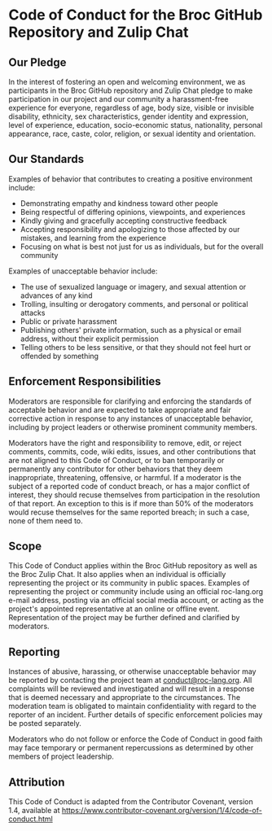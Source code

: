 # Code of Conduct for the Broc GitHub Repository and Zulip Chat

## Our Pledge

In the interest of fostering an open and welcoming environment, we as participants in the Broc GitHub repository and Zulip Chat pledge to make participation in our project and our community a harassment-free experience for everyone, regardless of age, body size, visible or invisible disability, ethnicity, sex characteristics, gender identity and expression, level of experience, education, socio-economic status, nationality, personal appearance, race, caste, color, religion, or sexual identity and orientation.

## Our Standards

Examples of behavior that contributes to creating a positive environment include:

- Demonstrating empathy and kindness toward other people
- Being respectful of differing opinions, viewpoints, and experiences
- Kindly giving and gracefully accepting constructive feedback
- Accepting responsibility and apologizing to those affected by our mistakes, and learning from the experience
- Focusing on what is best not just for us as individuals, but for the overall
  community

Examples of unacceptable behavior include:

- The use of sexualized language or imagery, and sexual attention or advances of any kind
- Trolling, insulting or derogatory comments, and personal or political attacks
- Public or private harassment
- Publishing others' private information, such as a physical or email address, without their explicit permission
- Telling others to be less sensitive, or that they should not feel hurt or offended by something

## Enforcement Responsibilities

Moderators are responsible for clarifying and enforcing the standards of acceptable behavior and are expected to take appropriate and fair corrective action in response to any instances of unacceptable behavior, including by project leaders or otherwise prominent community members.

Moderators have the right and responsibility to remove, edit, or reject comments, commits, code, wiki edits, issues, and other contributions that are not aligned to this Code of Conduct, or to ban temporarily or permanently any contributor for other behaviors that they deem inappropriate, threatening, offensive, or harmful. If a moderator is the subject of a reported code of conduct breach, or has a major conflict of interest, they should recuse themselves from participation in the resolution of that report. An exception to this is if more than 50% of the moderators would recuse themselves for the same reported breach; in such a case, none of them need to.

## Scope

This Code of Conduct applies within the Broc GitHub repository as well as the Broc Zulip Chat. It also applies when an individual is officially representing the project or its community in public spaces. Examples of representing the project or community include using an official roc-lang.org e-mail address, posting via an official social media account, or acting as the project's appointed representative at an online or offline event. Representation of the project may be further defined and clarified by moderators.

## Reporting

Instances of abusive, harassing, or otherwise unacceptable behavior may be reported by contacting the project team at [conduct@roc-lang.org](mailto:conduct@roc-lang.org). All complaints will be reviewed and investigated and will result in a response that is deemed necessary and appropriate to the circumstances. The moderation team is obligated to maintain confidentiality with regard to the reporter of an incident. Further details of specific enforcement policies may be posted separately.

Moderators who do not follow or enforce the Code of Conduct in good faith may face temporary or permanent repercussions as determined by other members of project leadership.

## Attribution

This Code of Conduct is adapted from the Contributor Covenant, version 1.4, available at <https://www.contributor-covenant.org/version/1/4/code-of-conduct.html>

